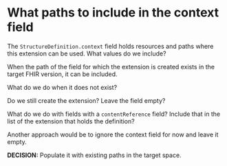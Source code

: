 # What paths to include in the context field

The `StructureDefinition.context` field holds resources and paths where this extension can be used. What values do we include?

When the path of the field for which the extension is created exists in the target FHIR version, it can be included. 

What do we do when it does not exist?

Do we still create the extension? Leave the field empty?

What do we do with fields with a `contentReference` field? Include that in the list of the extension that holds the definition?

Another approach would be to ignore the context field for now and leave it empty.

**DECISION:** Populate it with existing paths in the target space.